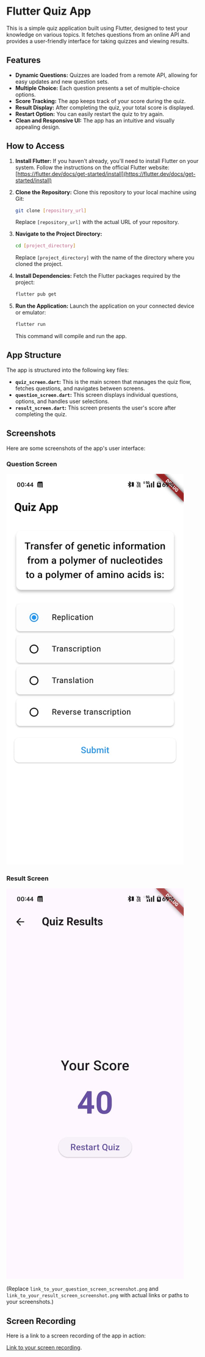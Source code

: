 # Flutter Quiz App

This is a simple quiz application built using Flutter, designed to test your knowledge on various topics. It fetches questions from an online API and provides a user-friendly interface for taking quizzes and viewing results.

## Features

*   **Dynamic Questions:** Quizzes are loaded from a remote API, allowing for easy updates and new question sets.
*   **Multiple Choice:** Each question presents a set of multiple-choice options.
*   **Score Tracking:** The app keeps track of your score during the quiz.
*   **Result Display:** After completing the quiz, your total score is displayed.
*   **Restart Option:** You can easily restart the quiz to try again.
*   **Clean and Responsive UI:** The app has an intuitive and visually appealing design.

## How to Access

1.  **Install Flutter:** If you haven't already, you'll need to install Flutter on your system. Follow the instructions on the official Flutter website: [https://flutter.dev/docs/get-started/install](https://flutter.dev/docs/get-started/install)

2.  **Clone the Repository:** Clone this repository to your local machine using Git:

    ```bash
    git clone [repository_url]
    ```

    Replace `[repository_url]` with the actual URL of your repository.

3.  **Navigate to the Project Directory:**
    ```bash
    cd [project_directory]
    ```

    Replace `[project_directory]` with the name of the directory where you cloned the project.

4.  **Install Dependencies:** Fetch the Flutter packages required by the project:

    ```bash
    flutter pub get
    ```

5.  **Run the Application:** Launch the application on your connected device or emulator:

    ```bash
    flutter run
    ```

    This command will compile and run the app.

## App Structure

The app is structured into the following key files:

*   **`quiz_screen.dart`:** This is the main screen that manages the quiz flow, fetches questions, and navigates between screens.
*   **`question_screen.dart`:** This screen displays individual questions, options, and handles user selections.
*   **`result_screen.dart`:** This screen presents the user's score after completing the quiz.

## Screenshots

Here are some screenshots of the app's user interface:

### Question Screen
![Question Screen](https://github.com/msk1523/quiz_app/blob/master/QuizApp_Questions.jpg)



### Result Screen
![Result Screen](https://github.com/msk1523/quiz_app/blob/master/QuizApp_Results.jpg)


(Replace `link_to_your_question_screen_screenshot.png` and `link_to_your_result_screen_screenshot.png` with actual links or paths to your screenshots.)

## Screen Recording

Here is a link to a screen recording of the app in action:

[Link to your screen recording](https://github.com/msk1523/quiz_app/blob/master/QuizApp.mp4).


